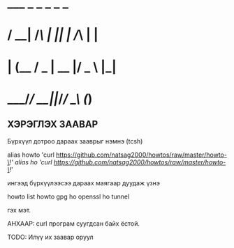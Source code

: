 #   ___   _   _  _   _     _
#  / __| /_\ | || | /_\   | |
# | (__ / _ \| __ |/ _ \  |_|
#  \___/_/ \_\_||_/_/ \_\ (_)

ХЭРЭГЛЭХ ЗААВАР
---------------

Бүрхүүл дотроо дараах зааврыг нэмнэ (tcsh)

alias howto 'curl https://github.com/natsag2000/howtos/raw/master/howto-\!*'
alias ho 'curl https://github.com/natsag2000/howtos/raw/master/howto-\!*'

ингээд бүрхүүлээсээ дараах маягаар дуудаж үзнэ

howto list
howto gpg
ho openssl
ho tunnel

гэх мэт.

АНХААР:
  curl програм суугдсан байх ёстой.

TODO:
  Илүү их заавар оруул
